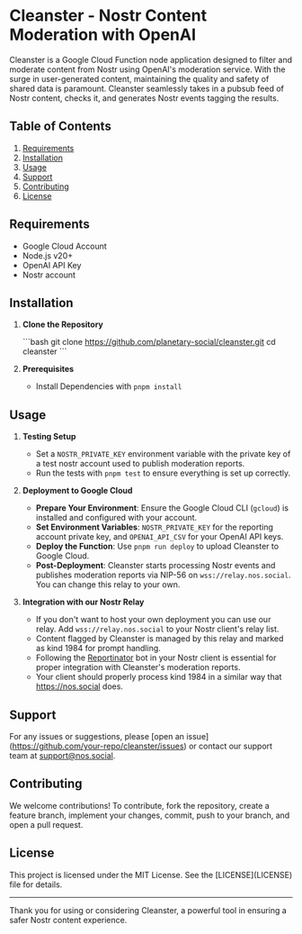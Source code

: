 # Cleanster - Nostr Content Moderation with OpenAI

Cleanster is a Google Cloud Function node application designed to filter and moderate content from Nostr using OpenAI's moderation service. With the surge in user-generated content, maintaining the quality and safety of shared data is paramount. Cleanster seamlessly takes in a pubsub feed of Nostr content, checks it, and generates Nostr events tagging the results.

## Table of Contents

1. [Requirements](#requirements)
2. [Installation](#installation)
3. [Usage](#usage)
4. [Support](#support)
5. [Contributing](#contributing)
6. [License](#license)

## Requirements

- Google Cloud Account
- Node.js v20+
- OpenAI API Key
- Nostr account

## Installation

1. **Clone the Repository**

   \```bash
   git clone https://github.com/planetary-social/cleanster.git
   cd cleanster
   \```

2. **Prerequisites**

   - Install Dependencies with `pnpm install`

## Usage

1. **Testing Setup**

   - Set a `NOSTR_PRIVATE_KEY` environment variable with the private key of a test nostr account used to publish moderation reports.
   - Run the tests with `pnpm test` to ensure everything is set up correctly.

2. **Deployment to Google Cloud**

    - **Prepare Your Environment**: Ensure the Google Cloud CLI (`gcloud`) is installed and configured with your account.
    - **Set Environment Variables**: `NOSTR_PRIVATE_KEY` for the reporting account private key, and `OPENAI_API_CSV` for your OpenAI API keys.
    - **Deploy the Function**: Use `pnpm run deploy` to upload Cleanster to Google Cloud.
    - **Post-Deployment**: Cleanster starts processing Nostr events and publishes moderation reports via NIP-56 on `wss://relay.nos.social`. You can change this relay to your own.

3. **Integration with our Nostr Relay**

   - If you don't want to host your own deployment you can use our relay. Add `wss://relay.nos.social` to your Nostr client's relay list.
   - Content flagged by Cleanster is managed by this relay and marked as kind 1984 for prompt handling.
   - Following the [Reportinator](https://njump.me/nprofile1qqs2m4gep0jxwdmg23kp3dt9mgaxnyjp7rsx5a0zm0qr7xrx85dhkfcpzemhxue69uhhyetvv9ujumn0wvh8xmmrd9skcl8vqu6) bot in your Nostr client is essential for proper integration with Cleanster's moderation reports.
   - Your client should properly process kind 1984 in a similar way that https://nos.social does. 

## Support

For any issues or suggestions, please \[open an issue\](https://github.com/your-repo/cleanster/issues) or contact our support team at support@nos.social.

## Contributing

We welcome contributions! To contribute, fork the repository, create a feature branch, implement your changes, commit, push to your branch, and open a pull request.

## License

This project is licensed under the MIT License. See the \[LICENSE\](LICENSE) file for details.

---

Thank you for using or considering Cleanster, a powerful tool in ensuring a safer Nostr content experience.
